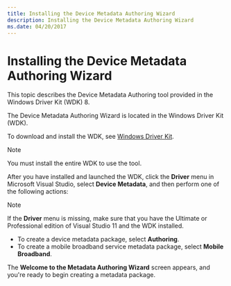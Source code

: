 ```yaml
---
title: Installing the Device Metadata Authoring Wizard
description: Installing the Device Metadata Authoring Wizard
ms.date: 04/20/2017
---
```


# Installing the Device Metadata Authoring Wizard

This topic describes the Device Metadata Authoring tool provided in the Windows Driver Kit (WDK) 8.

The Device Metadata Authoring Wizard is located in the Windows Driver Kit (WDK).

To download and install the WDK, see [Windows Driver Kit](../download-the-wdk.md).

>[!NOTE]
>You must install the entire WDK to use the tool.

After you have installed and launched the WDK, click the **Driver** menu in Microsoft Visual Studio, select **Device Metadata**, and then perform one of the following actions:

>[!NOTE]
>If the **Driver** menu is missing, make sure that you have the Ultimate or Professional edition of Visual Studio 11 and the WDK installed.

- To create a device metadata package, select **Authoring**.
- To create a mobile broadband service metadata package, select **Mobile Broadband**.

The **Welcome to the Metadata Authoring Wizard** screen appears, and you're ready to begin creating a metadata package.
